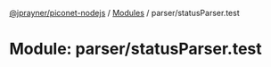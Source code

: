 [@jprayner/piconet-nodejs](../README.md) / [Modules](../modules.md) / parser/statusParser.test

# Module: parser/statusParser.test
